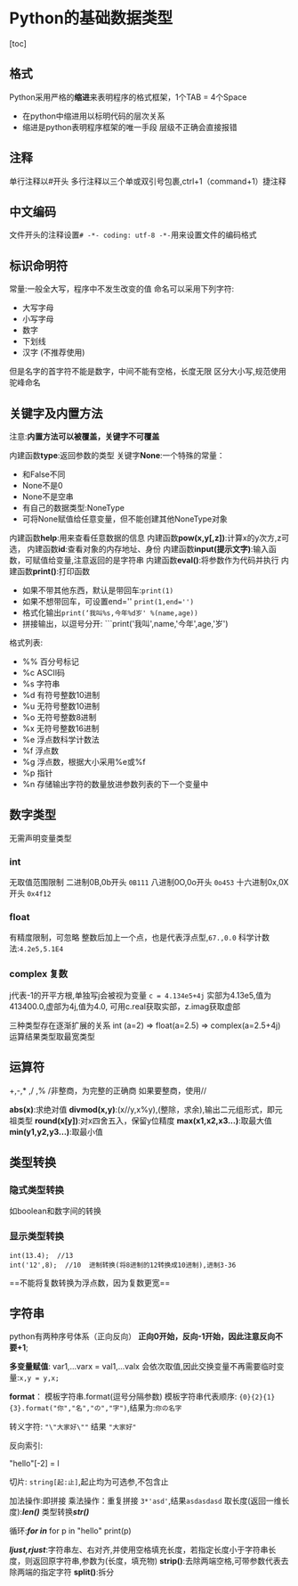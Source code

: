 # Python的基础数据类型

[toc]

## 格式

Python采用严格的**缩进**来表明程序的格式框架，1个TAB = 4个Space

+ 在python中缩进用以标明代码的层次关系
+ 缩进是python表明程序框架的唯一手段
层级不正确会直接报错

## 注释

单行注释以#开头
多行注释以三个单或双引号包裹,ctrl+1（command+1）捷注释

## 中文编码

文件开头的注释设置```# -*- coding: utf-8 -*-```用来设置文件的编码格式

## 标识命明符

常量:一般全大写，程序中不发生改变的值
命名可以采用下列字符:

+ 大写字母
+ 小写字母
+ 数字
+ 下划线
+ 汉字 (不推荐使用)

但是名字的首字符不能是数字，中间不能有空格，长度无限
区分大小写,规范使用驼峰命名

## 关键字及内置方法

注意:**内置方法可以被覆盖，关键字不可覆盖**

内建函数**type**:返回参数的类型
关键字**None**:一个特殊的常量：

- 和False不同
- None不是0
- None不是空串
- 有自己的数据类型:NoneType
- 可将None赋值给任意变量，但不能创建其他NoneType对象

内建函数**help**:用来查看任意数据的信息
内建函数**pow(x,y[,z])**:计算x的y次方,z可选，
内建函数**id**:查看对象的内存地址、身份
内建函数**input(提示文字)**:输入函数，可赋值给变量,注意返回的是字符串
内建函数**eval()**:将参数作为代码并执行
内建函数**print()**:打印函数

- 如果不带其他东西，默认是带回车:```print(1)```
- 如果不想带回车，可设置end=''  ```print(1,end='')```
- 格式化输出```print(‘我叫%s,今年%d岁' %(name,age))```
- 拼接输出，以逗号分开: ```print('我叫',name,'今年',age,'岁')

格式列表:

* %% 百分号标记
* %c ASCII码
* %s 字符串
* %d 有符号整数10进制
* %u 无符号整数10进制
* %o 无符号整数8进制
* %x 无符号整数16进制
* %e 浮点数科学计数法
* %f 浮点数
* %g 浮点数，根据大小采用%e或%f
* %p 指针
* %n 存储输出字符的数量放进参数列表的下一个变量中

## 数字类型

无需声明变量类型

### int

无取值范围限制
二进制0B,0b开头 ```0B111```
八进制0O,0o开头 ```0o453```
十六进制0x,0X开头   ```0x4f12```

### float

有精度限制，可忽略
整数后加上一个点，也是代表浮点型,```67.,0.0```
科学计数法:```4.2e5,5.1E4```

### complex 复数

j代表-1的开平方根,单独写j会被视为变量
```c = 4.134e5+4j```
实部为4.13e5,值为413400.0,虚部为4j,值为4.0,
可用c.real获取实部，z.imag获取虚部

三种类型存在逐渐扩展的关系
int (a=2) => float(a=2.5) => complex(a=2.5+4j)
运算结果类型取最宽类型

## 运算符

+,-,* ,/ ,%
/非整商，为完整的正确商
如果要整商，使用//

**abs(x)**:求绝对值
**divmod(x,y)**:(x//y,x%y),(整除，求余),输出二元组形式，即元祖类型
**round(x[y])**:对x四舍五入，保留y位精度
**max(x1,x2,x3...)**:取最大值
**min(y1,y2,y3...)**:取最小值

## 类型转换

### 隐式类型转换

如boolean和数字间的转换

### 显示类型转换

    int(13.4);  //13
    int('12',8);  //10  进制转换(将8进制的12转换成10进制),进制3-36

==不能将复数转换为浮点数，因为复数更宽==

## 字符串

python有两种序号体系（正向反向）
**正向0开始，反向-1开始，因此注意反向不要+1**;

**多变量赋值**:
var1,...varx = val1,...valx
会依次取值,因此交换变量不再需要临时变量:```x,y = y,x;```

**format**：
模板字符串.format(逗号分隔参数)
模板字符串代表顺序:
``{0}{2}{1}{3}.format("你","名","の","字")``,结果为:``你の名字``

转义字符:
```"\"大家好\""``` 结果 ```"大家好"```

反向索引:

"hello"[-2] = l

切片:
``string[起:止]``,起止均为可选参,不包含止

加法操作:即拼接
乘法操作：重复拼接 ```3*'asd'```,结果```asdasdasd```
取长度(返回一维长度):***len()***
类型转换***str()***

循环:***for in***
for p in "hello"
    print(p)

***ljust,rjust***:字符串左、右对齐,并使用空格填充长度，若指定长度小于字符串长度，则返回原字符串,参数为(长度，填充物)
**strip()**:去除两端空格,可带参数代表去除两端的指定字符
**split()**:拆分
